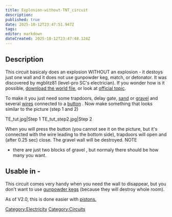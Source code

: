 ```yaml
---
title: Explosion-without-TNT_circuit
description: 
published: true
date: 2025-10-12T23:47:51.947Z
tags: 
editor: markdown
dateCreated: 2025-10-12T23:47:48.124Z
---
```


## **Description**

This circuit basicaly does an explosion WITHOUT an explosion - it
destoys just one wall and it does not use gunpowder keg, match, or
detonator. It was discovered by mgblitz81 (level-pro SC's electrician).
If you wonder how is it possible, [download the world
file](https://dl.dropbox.com/s/2ply3v4r5f9ja07/tde%20tutorial.scworld?dl=1),
or look at [official
topic](http://survivalcraft.lefora.com/2013/05/29/trap-door-explosion-trick/).

To make it you just need some trapdoors, delay gate,
[sand](sand "wikilink") or [gravel](gravel "wikilink") and several
[wires](Electric_Wire "wikilink") connected to a
[button](button "wikilink") . Now make something that looks similar to
the picture (step 1 and 2)

TE_tut.jpg|Step 1 TE_tut_step2.jpg|Step 2

When you will press the button (you cannot see it on the picture, but
it's connected with the wire leading to the bottom side), trapdoors will
open and (after 0.25 sec) close. The gravel wall will be destroyed. NOTE
- there are just two blocks of gravel , but normaly there should be how
many you want.

## **Usable in -**

This circuit comes very handy when you need the wall to disappear, but
you don't want to use [gunpowder kegs](Gunpowder_Kegs "wikilink")
(because they will destroy whole room).

As of V2.0, this is done easier with [pistons.](Piston "wikilink")

[Category:Electricity](Category:Electricity "wikilink")
[Category:Circuits](Category:Circuits "wikilink")